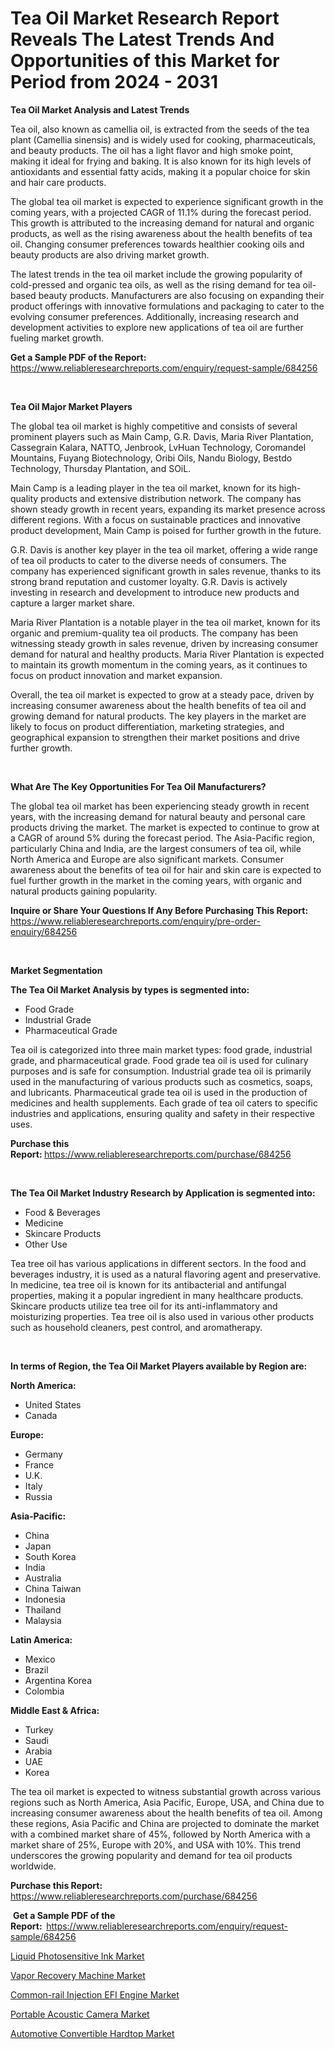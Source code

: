 <p><h1>Tea Oil Market Research Report Reveals The Latest Trends And Opportunities of this Market for Period from 2024 - 2031</h1></p><p><strong>Tea Oil Market Analysis and Latest Trends</strong></p>
<p><p>Tea oil, also known as camellia oil, is extracted from the seeds of the tea plant (Camellia sinensis) and is widely used for cooking, pharmaceuticals, and beauty products. The oil has a light flavor and high smoke point, making it ideal for frying and baking. It is also known for its high levels of antioxidants and essential fatty acids, making it a popular choice for skin and hair care products.</p><p>The global tea oil market is expected to experience significant growth in the coming years, with a projected CAGR of 11.1% during the forecast period. This growth is attributed to the increasing demand for natural and organic products, as well as the rising awareness about the health benefits of tea oil. Changing consumer preferences towards healthier cooking oils and beauty products are also driving market growth.</p><p>The latest trends in the tea oil market include the growing popularity of cold-pressed and organic tea oils, as well as the rising demand for tea oil-based beauty products. Manufacturers are also focusing on expanding their product offerings with innovative formulations and packaging to cater to the evolving consumer preferences. Additionally, increasing research and development activities to explore new applications of tea oil are further fueling market growth.</p></p>
<p><strong>Get a Sample PDF of the Report:&nbsp;</strong> <a href="https://www.reliableresearchreports.com/enquiry/request-sample/684256">https://www.reliableresearchreports.com/enquiry/request-sample/684256</a></p>
<p>&nbsp;</p>
<p><strong>Tea Oil Major Market Players</strong></p>
<p><p>The global tea oil market is highly competitive and consists of several prominent players such as Main Camp, G.R. Davis, Maria River Plantation, Cassegrain Kalara, NATTO, Jenbrook, LvHuan Technology, Coromandel Mountains, Fuyang Biotechnology, Oribi Oils, Nandu Biology, Bestdo Technology, Thursday Plantation, and SOiL.</p><p>Main Camp is a leading player in the tea oil market, known for its high-quality products and extensive distribution network. The company has shown steady growth in recent years, expanding its market presence across different regions. With a focus on sustainable practices and innovative product development, Main Camp is poised for further growth in the future.</p><p>G.R. Davis is another key player in the tea oil market, offering a wide range of tea oil products to cater to the diverse needs of consumers. The company has experienced significant growth in sales revenue, thanks to its strong brand reputation and customer loyalty. G.R. Davis is actively investing in research and development to introduce new products and capture a larger market share.</p><p>Maria River Plantation is a notable player in the tea oil market, known for its organic and premium-quality tea oil products. The company has been witnessing steady growth in sales revenue, driven by increasing consumer demand for natural and healthy products. Maria River Plantation is expected to maintain its growth momentum in the coming years, as it continues to focus on product innovation and market expansion.</p><p>Overall, the tea oil market is expected to grow at a steady pace, driven by increasing consumer awareness about the health benefits of tea oil and growing demand for natural products. The key players in the market are likely to focus on product differentiation, marketing strategies, and geographical expansion to strengthen their market positions and drive further growth.</p></p>
<p>&nbsp;</p>
<p><strong>What Are The Key Opportunities For Tea Oil Manufacturers?</strong></p>
<p><p>The global tea oil market has been experiencing steady growth in recent years, with the increasing demand for natural beauty and personal care products driving the market. The market is expected to continue to grow at a CAGR of around 5% during the forecast period. The Asia-Pacific region, particularly China and India, are the largest consumers of tea oil, while North America and Europe are also significant markets. Consumer awareness about the benefits of tea oil for hair and skin care is expected to fuel further growth in the market in the coming years, with organic and natural products gaining popularity.</p></p>
<p><strong>Inquire or Share Your Questions If Any Before Purchasing This Report:</strong> <a href="https://www.reliableresearchreports.com/enquiry/pre-order-enquiry/684256">https://www.reliableresearchreports.com/enquiry/pre-order-enquiry/684256</a></p>
<p>&nbsp;</p>
<p><strong>Market Segmentation</strong></p>
<p><strong>The Tea Oil Market Analysis by types is segmented into:</strong></p>
<p><ul><li>Food Grade</li><li>Industrial Grade</li><li>Pharmaceutical Grade</li></ul></p>
<p><p>Tea oil is categorized into three main market types: food grade, industrial grade, and pharmaceutical grade. Food grade tea oil is used for culinary purposes and is safe for consumption. Industrial grade tea oil is primarily used in the manufacturing of various products such as cosmetics, soaps, and lubricants. Pharmaceutical grade tea oil is used in the production of medicines and health supplements. Each grade of tea oil caters to specific industries and applications, ensuring quality and safety in their respective uses.</p></p>
<p><strong>Purchase this Report:&nbsp;</strong><a href="https://www.reliableresearchreports.com/purchase/684256">https://www.reliableresearchreports.com/purchase/684256</a></p>
<p>&nbsp;</p>
<p><strong>The Tea Oil Market Industry Research by Application is segmented into:</strong></p>
<p><ul><li>Food & Beverages</li><li>Medicine</li><li>Skincare Products</li><li>Other Use</li></ul></p>
<p><p>Tea tree oil has various applications in different sectors. In the food and beverages industry, it is used as a natural flavoring agent and preservative. In medicine, tea tree oil is known for its antibacterial and antifungal properties, making it a popular ingredient in many healthcare products. Skincare products utilize tea tree oil for its anti-inflammatory and moisturizing properties. Tea tree oil is also used in various other products such as household cleaners, pest control, and aromatherapy.</p></p>
<p>&nbsp;</p>
<p><strong>In terms of Region, the Tea Oil Market Players available by Region are:</strong></p>
<p>
    <p> <strong> North America: </strong>
        <ul>
            <li>United States</li>
            <li>Canada</li>
        </ul>
        </p> 
    <p> <strong> Europe: </strong>
        <ul>
            <li>Germany</li>
            <li>France</li>
            <li>U.K.</li>
            <li>Italy</li>
            <li>Russia</li>
        </ul>
        </p> 
    <p> <strong> Asia-Pacific: </strong>
        <ul>
            <li>China</li>
            <li>Japan</li>
            <li>South Korea</li>
            <li>India</li>
            <li>Australia</li>
            <li>China Taiwan</li>
            <li>Indonesia</li>
            <li>Thailand</li>
            <li>Malaysia</li>
        </ul>
        </p> 
    <p> <strong> Latin America: </strong>
        <ul>
            <li>Mexico</li>
            <li>Brazil</li>
            <li>Argentina Korea</li>
            <li>Colombia</li>
        </ul>
        </p> 
    <p> <strong> Middle East & Africa: </strong>
        <ul>
            <li>Turkey</li>
            <li>Saudi</li>
            <li>Arabia</li>
            <li>UAE</li>
            <li>Korea</li>
        </ul>
    </p>
    </p>
<p><p>The tea oil market is expected to witness substantial growth across various regions such as North America, Asia Pacific, Europe, USA, and China due to increasing consumer awareness about the health benefits of tea oil. Among these regions, Asia Pacific and China are projected to dominate the market with a combined market share of 45%, followed by North America with a market share of 25%, Europe with 20%, and USA with 10%. This trend underscores the growing popularity and demand for tea oil products worldwide.</p></p>
<p><strong>Purchase this Report: </strong><a href="https://www.reliableresearchreports.com/purchase/684256">https://www.reliableresearchreports.com/purchase/684256</a></p>
<p>&nbsp;<strong>Get a Sample PDF of the Report:&nbsp;&nbsp;</strong><a href="https://www.reliableresearchreports.com/enquiry/request-sample/684256">https://www.reliableresearchreports.com/enquiry/request-sample/684256</a></p>
<p><strong></strong></p>
<p><p><a href="https://bubble-tree-ea4.notion.site/Decoding-the-Liquid-Photosensitive-Ink-Market-A-Deep-Dive-into-the-Latest-Market-Trends-Market-Seg-7f9c89f61a464894a198f15422e1d16a">Liquid Photosensitive Ink Market</a></p><p><a href="https://thundering-castanet-c65.notion.site/Vapor-Recovery-Machine-Market-Research-Report-Provides-Critical-Insights-that-can-help-Shape-Busines-0b4e117761c04373a84f52f15aa627b0">Vapor Recovery Machine Market</a></p><p><a href="https://bubble-tree-ea4.notion.site/Common-rail-Injection-EFI-Engine-Market-Furnish-Information-about-Market-Size-Market-Share-Market--ade6a8ffeb084d2a8236e0663fdb81ac">Common-rail Injection EFI Engine Market</a></p><p><a href="https://view.publitas.com/reportprime-1/portable-acoustic-camera-market-a-comprehensive-report-of-its-market-share-growth-trends-2024-2031/">Portable Acoustic Camera Market</a></p><p><a href="https://view.publitas.com/reportprime-1/automotive-convertible-hardtop-market-size-growth-outlook-from-2024-to-2031-projecting-at-markets-trends-analysis-by-application-regional-outlook-and-revenue/">Automotive Convertible Hardtop Market</a></p></p>